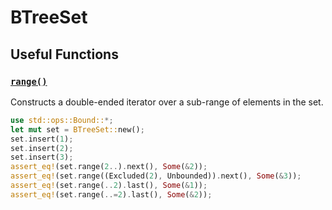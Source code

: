# BTreeSet

## Useful Functions

### [`range()`](https://doc.rust-lang.org/stable/std/collections/struct.BTreeSet.html#method.range)

Constructs a double-ended iterator over a sub-range of elements in the set.

```rust
use std::ops::Bound::*;
let mut set = BTreeSet::new();
set.insert(1);
set.insert(2);
set.insert(3);
assert_eq!(set.range(2..).next(), Some(&2));
assert_eq!(set.range((Excluded(2), Unbounded)).next(), Some(&3));
assert_eq!(set.range(..2).last(), Some(&1));
assert_eq!(set.range(..=2).last(), Some(&2));
```